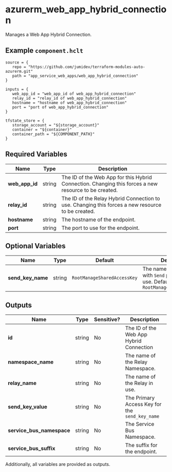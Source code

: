 # azurerm_web_app_hybrid_connection

Manages a Web App Hybrid Connection.

## Example `component.hclt`

```hcl
source = {
   repo = "https://github.com/jumidev/terraform-modules-auto-azurerm.git" 
   path = "app_service_web_apps/web_app_hybrid_connection" 
}

inputs = {
   web_app_id = "web_app_id of web_app_hybrid_connection" 
   relay_id = "relay_id of web_app_hybrid_connection" 
   hostname = "hostname of web_app_hybrid_connection" 
   port = "port of web_app_hybrid_connection" 
}

tfstate_store = {
   storage_account = "${storage_account}" 
   container = "${container}" 
   container_path = "${COMPONENT_PATH}" 
}

```

## Required Variables

| Name | Type |  Description |
| ---- | --------- |  ----------- |
| **web_app_id** | string |  The ID of the Web App for this Hybrid Connection. Changing this forces a new resource to be created. | 
| **relay_id** | string |  The ID of the Relay Hybrid Connection to use. Changing this forces a new resource to be created. | 
| **hostname** | string |  The hostname of the endpoint. | 
| **port** | string |  The port to use for the endpoint. | 

## Optional Variables

| Name | Type |  Default  |  Description |
| ---- | --------- |  ----------- | ----------- |
| **send_key_name** | string |  `RootManageSharedAccessKey`  |  The name of the Relay key with `Send` permission to use. Defaults to `RootManageSharedAccessKey` | 



## Outputs

| Name | Type | Sensitive? | Description |
| ---- | ---- | --------- | --------- |
| **id** | string | No  | The ID of the Web App Hybrid Connection | 
| **namespace_name** | string | No  | The name of the Relay Namespace. | 
| **relay_name** | string | No  | The name of the Relay in use. | 
| **send_key_value** | string | No  | The Primary Access Key for the `send_key_name` | 
| **service_bus_namespace** | string | No  | The Service Bus Namespace. | 
| **service_bus_suffix** | string | No  | The suffix for the endpoint. | 

Additionally, all variables are provided as outputs.
